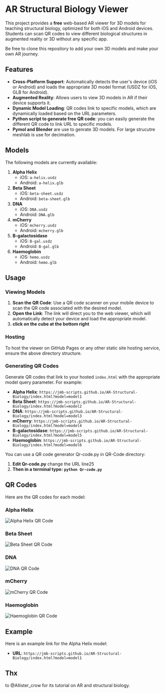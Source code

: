 # AR Structural Biology Viewer

This project provides a **free** web-based AR viewer for 3D models for teaching structural biology, optimized for both iOS and Android devices. Students can scan QR codes to view different biological structures in augmented reality or 3D without any specific app.

Be free to clone this repository to add your own 3D models and make your own AR journey.

## Features

- **Cross-Platform Support**: Automatically detects the user's device (iOS or Android) and loads the appropriate 3D model format (USDZ for iOS, GLB for Android).
- **Augmented Reality**: Allows users to view 3D models in AR if their device supports it.
- **Dynamic Model Loading**: QR codes link to specific models, which are dynamically loaded based on the URL parameters.
- **Python script to generate free QR code**: you can easily generate the different QR code to link URL to specific models.
- **Pymol and Blender** are use to genrate 3D models. For large strucutre meshlab is use for decimation.

## Models

The following models are currently available:

1. **Alpha Helix**
   - iOS: `a-helix.usdz`
   - Android: `a-helix.glb`
2. **Beta Sheet**
   - iOS: `beta-sheet.usdz`
   - Android: `beta-sheet.glb`
3. **DNA**
   - iOS: `DNA.usdz`
   - Android: `DNA.glb`
4. **mCherry**
   - iOS: `mcherry.usdz`
   - Android: `mcherry.glb`
5. **B-galactosidase**
   - iOS: `B-gal.usdz`
   - Android: `B-gal.glb`
6. **Haemoglobin**
   - iOS: `hemo.usdz`
   - Android: `hemo.glb`
  
## Usage

### Viewing Models

1. **Scan the QR Code**: Use a QR code scanner on your mobile device to scan the QR code associated with the desired model.
2. **Open the Link**: The link will direct you to the web viewer, which will automatically detect your device and load the appropriate model.
3. **click on the cube at the bottom right**

### Hosting

To host the viewer on GitHub Pages or any other static site hosting service, ensure the above directory structure.

### Generating QR Codes

Generate QR codes that link to your hosted `index.html` with the appropriate model query parameter. For example:

- **Alpha Helix**: `https://jmb-scripts.github.io/AR-Structural-Biology/index.html?model=model1`
- **Beta Sheet**: `https://jmb-scripts.github.io/AR-Structural-Biology/index.html?model=model2`
- **DNA**: `https://jmb-scripts.github.io/AR-Structural-Biology/index.html?model=model3`
- **mCherry**: `https://jmb-scripts.github.io/AR-Structural-Biology/index.html?model=model4`
- **B-galactosidase**: `https://jmb-scripts.github.io/AR-Structural-Biology/index.html?model=model5`
- **Haemoglobin**: `https://jmb-scripts.github.io/AR-Structural-Biology/index.html?model=model6`

You can use a QR code generator Qr-code.py in QR-Code directory:

1. **Edit Qr-code.py**
   change the URL line25
2. **Then in a terminal type:**
 **`python Qr-code.py`**

## QR Codes

Here are the QR codes for each model:

### Alpha Helix
![Alpha Helix QR Code](QR-Code/a-helix.png)

### Beta Sheet
![Beta Sheet QR Code](QR-Code/beta-sheet.png)

### DNA
![DNA QR Code](QR-Code/DNA.png)

### mCherry
![mCherry QR Code](QR-Code/mcherry.png)

### Haemoglobin
![Haemoglobin QR Code](QR-Code/hemo.png)

## Example

Here is an example link for the Alpha Helix model:

- **URL**: `https://jmb-scripts.github.io/AR-Structural-Biology/index.html?model=model1`

## Thx
to @Allister_crow for its tutorial on AR and structural biology.
